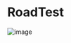 # RoadTest
 
![image](https://user-images.githubusercontent.com/61078108/129347633-c590bd29-2b00-4d48-abd3-4e21f3104cb6.png)

